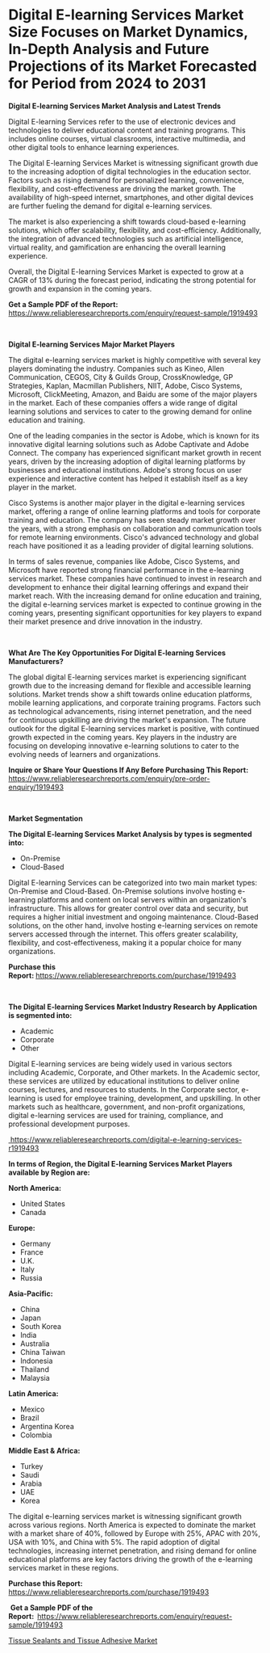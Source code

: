 <p><h1>Digital E-learning Services Market Size Focuses on Market Dynamics, In-Depth Analysis and Future Projections of its Market Forecasted for Period from 2024 to 2031</h1></p><p><strong>Digital E-learning Services Market Analysis and Latest Trends</strong></p>
<p><p>Digital E-learning Services refer to the use of electronic devices and technologies to deliver educational content and training programs. This includes online courses, virtual classrooms, interactive multimedia, and other digital tools to enhance learning experiences. </p><p>The Digital E-learning Services Market is witnessing significant growth due to the increasing adoption of digital technologies in the education sector. Factors such as rising demand for personalized learning, convenience, flexibility, and cost-effectiveness are driving the market growth. The availability of high-speed internet, smartphones, and other digital devices are further fueling the demand for digital e-learning services.</p><p>The market is also experiencing a shift towards cloud-based e-learning solutions, which offer scalability, flexibility, and cost-efficiency. Additionally, the integration of advanced technologies such as artificial intelligence, virtual reality, and gamification are enhancing the overall learning experience.</p><p>Overall, the Digital E-learning Services Market is expected to grow at a CAGR of 13% during the forecast period, indicating the strong potential for growth and expansion in the coming years.</p></p>
<p><strong>Get a Sample PDF of the Report:&nbsp;</strong> <a href="https://www.reliableresearchreports.com/enquiry/request-sample/1919493">https://www.reliableresearchreports.com/enquiry/request-sample/1919493</a></p>
<p>&nbsp;</p>
<p><strong>Digital E-learning Services Major Market Players</strong></p>
<p><p>The digital e-learning services market is highly competitive with several key players dominating the industry. Companies such as Kineo, Allen Communication, CEGOS, City & Guilds Group, CrossKnowledge, GP Strategies, Kaplan, Macmillan Publishers, NIIT, Adobe, Cisco Systems, Microsoft, ClickMeeting, Amazon, and Baidu are some of the major players in the market. Each of these companies offers a wide range of digital learning solutions and services to cater to the growing demand for online education and training.</p><p>One of the leading companies in the sector is Adobe, which is known for its innovative digital learning solutions such as Adobe Captivate and Adobe Connect. The company has experienced significant market growth in recent years, driven by the increasing adoption of digital learning platforms by businesses and educational institutions. Adobe's strong focus on user experience and interactive content has helped it establish itself as a key player in the market.</p><p>Cisco Systems is another major player in the digital e-learning services market, offering a range of online learning platforms and tools for corporate training and education. The company has seen steady market growth over the years, with a strong emphasis on collaboration and communication tools for remote learning environments. Cisco's advanced technology and global reach have positioned it as a leading provider of digital learning solutions.</p><p>In terms of sales revenue, companies like Adobe, Cisco Systems, and Microsoft have reported strong financial performance in the e-learning services market. These companies have continued to invest in research and development to enhance their digital learning offerings and expand their market reach. With the increasing demand for online education and training, the digital e-learning services market is expected to continue growing in the coming years, presenting significant opportunities for key players to expand their market presence and drive innovation in the industry.</p></p>
<p>&nbsp;</p>
<p><strong>What Are The Key Opportunities For Digital E-learning Services Manufacturers?</strong></p>
<p><p>The global digital E-learning services market is experiencing significant growth due to the increasing demand for flexible and accessible learning solutions. Market trends show a shift towards online education platforms, mobile learning applications, and corporate training programs. Factors such as technological advancements, rising internet penetration, and the need for continuous upskilling are driving the market's expansion. The future outlook for the digital E-learning services market is positive, with continued growth expected in the coming years. Key players in the industry are focusing on developing innovative e-learning solutions to cater to the evolving needs of learners and organizations.</p></p>
<p><strong>Inquire or Share Your Questions If Any Before Purchasing This Report:</strong> <a href="https://www.reliableresearchreports.com/enquiry/pre-order-enquiry/1919493">https://www.reliableresearchreports.com/enquiry/pre-order-enquiry/1919493</a></p>
<p>&nbsp;</p>
<p><strong>Market Segmentation</strong></p>
<p><strong>The Digital E-learning Services Market Analysis by types is segmented into:</strong></p>
<p><ul><li>On-Premise</li><li>Cloud-Based</li></ul></p>
<p><p>Digital E-learning Services can be categorized into two main market types: On-Premise and Cloud-Based. On-Premise solutions involve hosting e-learning platforms and content on local servers within an organization's infrastructure. This allows for greater control over data and security, but requires a higher initial investment and ongoing maintenance. Cloud-Based solutions, on the other hand, involve hosting e-learning services on remote servers accessed through the internet. This offers greater scalability, flexibility, and cost-effectiveness, making it a popular choice for many organizations.</p></p>
<p><strong>Purchase this Report:&nbsp;</strong><a href="https://www.reliableresearchreports.com/purchase/1919493">https://www.reliableresearchreports.com/purchase/1919493</a></p>
<p>&nbsp;</p>
<p><strong>The Digital E-learning Services Market Industry Research by Application is segmented into:</strong></p>
<p><ul><li>Academic</li><li>Corporate</li><li>Other</li></ul></p>
<p><p>Digital E-learning services are being widely used in various sectors including Academic, Corporate, and Other markets. In the Academic sector, these services are utilized by educational institutions to deliver online courses, lectures, and resources to students. In the Corporate sector, e-learning is used for employee training, development, and upskilling. In other markets such as healthcare, government, and non-profit organizations, digital e-learning services are used for training, compliance, and professional development purposes.</p></p>
<p><a href="https://www.reliableresearchreports.com/digital-e-learning-services-r1919493">&nbsp;https://www.reliableresearchreports.com/digital-e-learning-services-r1919493</a></p>
<p><strong>In terms of Region, the Digital E-learning Services Market Players available by Region are:</strong></p>
<p>
    <p> <strong> North America: </strong>
        <ul>
            <li>United States</li>
            <li>Canada</li>
        </ul>
        </p> 
    <p> <strong> Europe: </strong>
        <ul>
            <li>Germany</li>
            <li>France</li>
            <li>U.K.</li>
            <li>Italy</li>
            <li>Russia</li>
        </ul>
        </p> 
    <p> <strong> Asia-Pacific: </strong>
        <ul>
            <li>China</li>
            <li>Japan</li>
            <li>South Korea</li>
            <li>India</li>
            <li>Australia</li>
            <li>China Taiwan</li>
            <li>Indonesia</li>
            <li>Thailand</li>
            <li>Malaysia</li>
        </ul>
        </p> 
    <p> <strong> Latin America: </strong>
        <ul>
            <li>Mexico</li>
            <li>Brazil</li>
            <li>Argentina Korea</li>
            <li>Colombia</li>
        </ul>
        </p> 
    <p> <strong> Middle East & Africa: </strong>
        <ul>
            <li>Turkey</li>
            <li>Saudi</li>
            <li>Arabia</li>
            <li>UAE</li>
            <li>Korea</li>
        </ul>
    </p>
    </p>
<p><p>The digital e-learning services market is witnessing significant growth across various regions. North America is expected to dominate the market with a market share of 40%, followed by Europe with 25%, APAC with 20%, USA with 10%, and China with 5%. The rapid adoption of digital technologies, increasing internet penetration, and rising demand for online educational platforms are key factors driving the growth of the e-learning services market in these regions.</p></p>
<p><strong>Purchase this Report: </strong><a href="https://www.reliableresearchreports.com/purchase/1919493">https://www.reliableresearchreports.com/purchase/1919493</a></p>
<p>&nbsp;<strong>Get a Sample PDF of the Report:&nbsp;&nbsp;</strong><a href="https://www.reliableresearchreports.com/enquiry/request-sample/1919493">https://www.reliableresearchreports.com/enquiry/request-sample/1919493</a></p>
<p><strong></strong></p>
<p><p><a href="https://view.publitas.com/reportprime-1/an-in-depth-analysis-of-the-global-tissue-sealants-and-tissue-adhesive-market-scope-and-its-rapid-growing-5-3-cagr-forcasted-for-period-from-2024-to-2031/">Tissue Sealants and Tissue Adhesive Market</a></p></p>